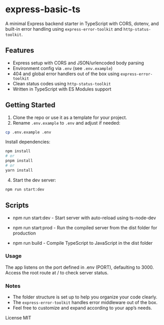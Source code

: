 # express-basic-ts

A minimal Express backend starter in TypeScript with CORS, dotenv, and built-in error handling using `express-error-toolkit` and `http-status-toolkit`.

## Features

- Express setup with CORS and JSON/urlencoded body parsing
- Environment config via `.env` (see `.env.example`)
- 404 and global error handlers out of the box using `express-error-toolkit`
- Clean status codes using `http-status-toolkit`
- Written in TypeScript with ES Modules support

## Getting Started

1. Clone the repo or use it as a template for your project.
2. Rename `.env.example` to `.env` and adjust if needed:

```bash
cp .env.example .env
```

Install dependencies:

```bash
npm install
# or
pnpm install
# or
yarn install
```

4. Start the dev server:

```bash
npm run start:dev
```

## Scripts

- npm run start:dev - Start server with auto-reload using ts-node-dev

- npm run start:prod - Run the compiled server from the dist folder for production

- npm run build - Compile TypeScript to JavaScript in the dist folder

### Usage

The app listens on the port defined in .env (PORT), defaulting to 3000.
Access the root route at / to check server status.

### Notes

- The folder structure is set up to help you organize your code clearly.
- The `express-error-toolkit` handles error middleware out of the box.
- Feel free to customize and expand according to your app’s needs.

License
MIT
